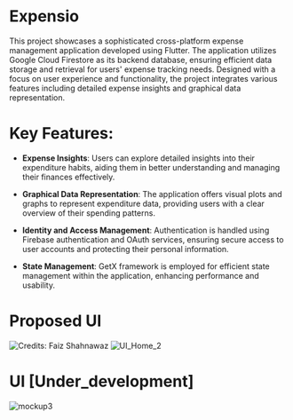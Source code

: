 # Expensio

This project showcases a sophisticated cross-platform expense management application developed using Flutter. The application utilizes Google Cloud Firestore as its backend database, ensuring efficient data storage and retrieval for users' expense tracking needs. Designed with a focus on user experience and functionality, the project integrates various features including detailed expense insights and graphical data representation.

# Key Features:

 * **Expense Insights**: Users can explore detailed insights into their expenditure habits, aiding them in better understanding and managing their finances effectively.

 * **Graphical Data Representation**: The application offers visual plots and graphs to represent expenditure data, providing users with a clear overview of their spending patterns.

 * **Identity and Access Management**: Authentication is handled using Firebase authentication and OAuth services, ensuring secure access to user accounts and protecting their personal information.

 * **State Management**: GetX framework is employed for efficient state management within the application, enhancing performance and usability.

# Proposed UI
![Credits: Faiz Shahnawaz](https://dribbble.com/shots/17913062-Expense-Tracker-Application)
![UI_Home_2](https://github.com/LavenderBridge/Expensio_v2/assets/71207110/df83726d-eeeb-4646-9557-04c590b96f61)

# UI [Under_development]
![mockup3](https://github.com/LavenderBridge/Expensio_v2/assets/71207110/5e404324-3271-4819-945d-4662e0b59116)


